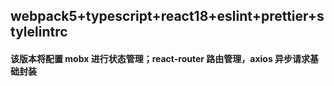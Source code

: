 ## webpack5+typescript+react18+eslint+prettier+stylelintrc

#### 该版本将配置 mobx 进行状态管理；react-router 路由管理，axios 异步请求基础封装
